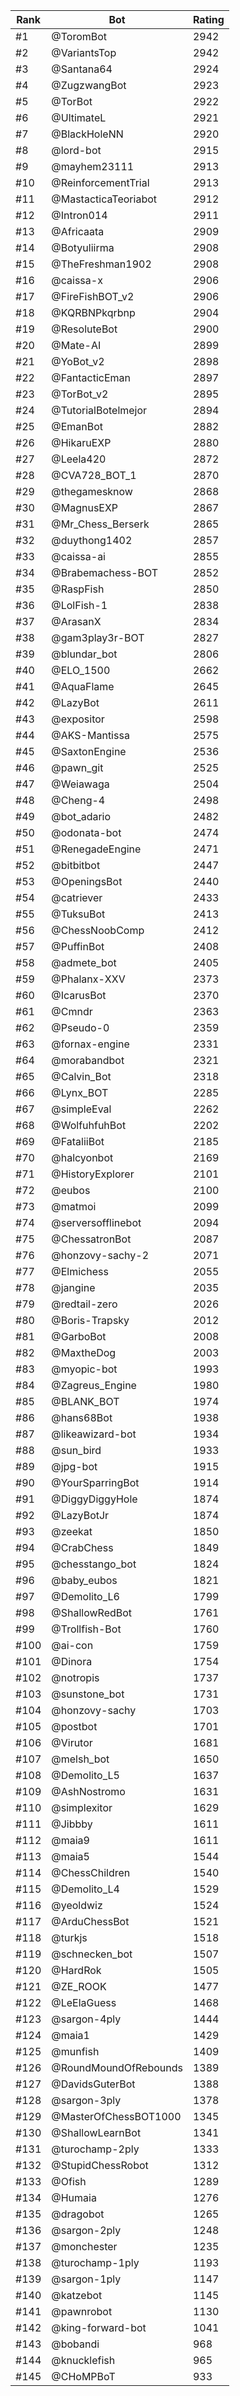 Rank|Bot|Rating
---|---|---
#1|@ToromBot|2942
#2|@VariantsTop|2942
#3|@Santana64|2924
#4|@ZugzwangBot|2923
#5|@TorBot|2922
#6|@UltimateL|2921
#7|@BlackHoleNN|2920
#8|@lord-bot|2915
#9|@mayhem23111|2913
#10|@ReinforcementTrial|2913
#11|@MastacticaTeoriabot|2912
#12|@Intron014|2911
#13|@Africaata|2909
#14|@Botyuliirma|2908
#15|@TheFreshman1902|2908
#16|@caissa-x|2906
#17|@FireFishBOT_v2|2906
#18|@KQRBNPkqrbnp|2904
#19|@ResoluteBot|2900
#20|@Mate-AI|2899
#21|@YoBot_v2|2898
#22|@FantacticEman|2897
#23|@TorBot_v2|2895
#24|@TutorialBotelmejor|2894
#25|@EmanBot|2882
#26|@HikaruEXP|2880
#27|@Leela420|2872
#28|@CVA728_BOT_1|2870
#29|@thegamesknow|2868
#30|@MagnusEXP|2867
#31|@Mr_Chess_Berserk|2865
#32|@duythong1402|2857
#33|@caissa-ai|2855
#34|@Brabemachess-BOT|2852
#35|@RaspFish|2850
#36|@LolFish-1|2838
#37|@ArasanX|2834
#38|@gam3play3r-BOT|2827
#39|@blundar_bot|2806
#40|@ELO_1500|2662
#41|@AquaFlame|2645
#42|@LazyBot|2611
#43|@expositor|2598
#44|@AKS-Mantissa|2575
#45|@SaxtonEngine|2536
#46|@pawn_git|2525
#47|@Weiawaga|2504
#48|@Cheng-4|2498
#49|@bot_adario|2482
#50|@odonata-bot|2474
#51|@RenegadeEngine|2471
#52|@bitbitbot|2447
#53|@OpeningsBot|2440
#54|@catriever|2433
#55|@TuksuBot|2413
#56|@ChessNoobComp|2412
#57|@PuffinBot|2408
#58|@admete_bot|2405
#59|@Phalanx-XXV|2373
#60|@IcarusBot|2370
#61|@Cmndr|2363
#62|@Pseudo-0|2359
#63|@fornax-engine|2331
#64|@morabandbot|2321
#65|@Calvin_Bot|2318
#66|@Lynx_BOT|2285
#67|@simpleEval|2262
#68|@WolfuhfuhBot|2202
#69|@FataliiBot|2185
#70|@halcyonbot|2169
#71|@HistoryExplorer|2101
#72|@eubos|2100
#73|@matmoi|2099
#74|@serversofflinebot|2094
#75|@ChessatronBot|2087
#76|@honzovy-sachy-2|2071
#77|@Elmichess|2055
#78|@jangine|2035
#79|@redtail-zero|2026
#80|@Boris-Trapsky|2012
#81|@GarboBot|2008
#82|@MaxtheDog|2003
#83|@myopic-bot|1993
#84|@Zagreus_Engine|1980
#85|@BLANK_BOT|1974
#86|@hans68Bot|1938
#87|@likeawizard-bot|1934
#88|@sun_bird|1933
#89|@jpg-bot|1915
#90|@YourSparringBot|1914
#91|@DiggyDiggyHole|1874
#92|@LazyBotJr|1874
#93|@zeekat|1850
#94|@CrabChess|1849
#95|@chesstango_bot|1824
#96|@baby_eubos|1821
#97|@Demolito_L6|1799
#98|@ShallowRedBot|1761
#99|@Trollfish-Bot|1760
#100|@ai-con|1759
#101|@Dinora|1754
#102|@notropis|1737
#103|@sunstone_bot|1731
#104|@honzovy-sachy|1703
#105|@postbot|1701
#106|@Virutor|1681
#107|@melsh_bot|1650
#108|@Demolito_L5|1637
#109|@AshNostromo|1631
#110|@simplexitor|1629
#111|@Jibbby|1611
#112|@maia9|1611
#113|@maia5|1544
#114|@ChessChildren|1540
#115|@Demolito_L4|1529
#116|@yeoldwiz|1524
#117|@ArduChessBot|1521
#118|@turkjs|1518
#119|@schnecken_bot|1507
#120|@HardRok|1505
#121|@ZE_ROOK|1477
#122|@LeElaGuess|1468
#123|@sargon-4ply|1444
#124|@maia1|1429
#125|@munfish|1409
#126|@RoundMoundOfRebounds|1389
#127|@DavidsGuterBot|1388
#128|@sargon-3ply|1378
#129|@MasterOfChessBOT1000|1345
#130|@ShallowLearnBot|1341
#131|@turochamp-2ply|1333
#132|@StupidChessRobot|1312
#133|@Ofish|1289
#134|@Humaia|1276
#135|@dragobot|1265
#136|@sargon-2ply|1248
#137|@monchester|1235
#138|@turochamp-1ply|1193
#139|@sargon-1ply|1147
#140|@katzebot|1145
#141|@pawnrobot|1130
#142|@king-forward-bot|1041
#143|@bobandi|968
#144|@knucklefish|965
#145|@CHoMPBoT|933
